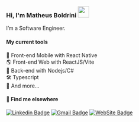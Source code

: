 ### Hi, I'm Matheus Boldrini <img src="https://media.giphy.com/media/hvRJCLFzcasrR4ia7z/giphy.gif" width="30" >

I’m a Software Engineer.

#### My current tools 
📲 Front-end Mobile with React Native  
🌎 Front-end Web with ReactJS/Vite  
📡 Back-end with Nodejs/C#  
🛠️ Typescript  
🧰 And more...  


#### 💬 Find me elsewhere

[![Linkedin Badge](https://img.shields.io/badge/-Linkedin-blue?style=flat-square&logo=Linkedin&logoColor=white&link=https://www.linkedin.com/in/matheusboldrini/)](https://www.linkedin.com/in/matheusboldrini//) 
[![Gmail Badge](https://img.shields.io/badge/-rodrigorgtic@gmail.com-c14438?style=flat-square&logo=Gmail&logoColor=white&link=mailto:rodrigorgtic@gmail.com)](mailto:hello@mboldrini.com)
[![WebSite Badge](https://img.shields.io/badge/WebSite-Portfolio-green&link=https://www.mboldrini.com/)](https://www.mboldrini.com)

